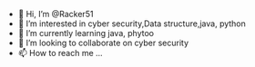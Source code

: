 - 👋 Hi, I’m @Racker51
- 👀 I’m interested in cyber security,Data structure,java, python
- 🌱 I’m currently learning java, phytoo 
- 💞️ I’m looking to collaborate on cyber security 
- 📫 How to reach me ...
<!---
Racker51/Racker51 is a ✨ special ✨ repository because its `README.md` (this file) appears on your GitHub profile.
You can click the Preview link to take a look at your changes.
--->
